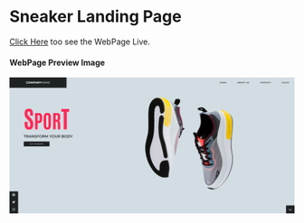 # Sneaker Landing Page

[Click Here](https://git-ritesh.github.io/Sneakers-Landing-Page/) too see the WebPage Live.

#### WebPage Preview Image

![WebPage Preview](img/live%20website.png)
